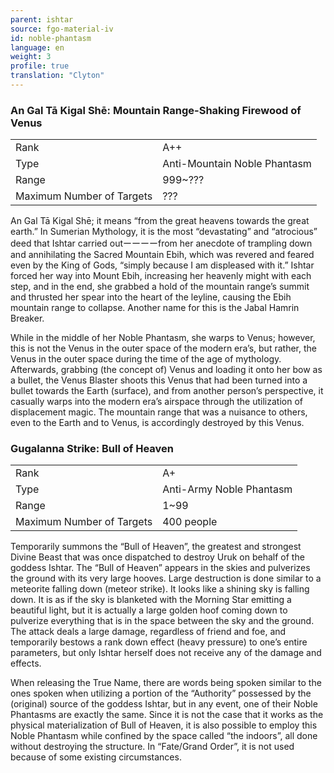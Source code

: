 ```yaml
---
parent: ishtar
source: fgo-material-iv
id: noble-phantasm
language: en
weight: 3
profile: true
translation: "Clyton"
---
```


### An Gal Tā Kigal Shē: Mountain Range-Shaking Firewood of Venus

<table>
  <tr><td>Rank</td><td>A++</td></tr>
  <tr><td>Type</td><td>Anti-Mountain Noble Phantasm</td></tr>
  <tr><td>Range</td><td>999~???</td></tr>
  <tr><td>Maximum Number of Targets</td><td>???</td></tr>
</table>

An Gal Tā Kigal Shē; it means “from the great heavens towards the great earth.” In Sumerian Mythology, it is the most “devastating” and “atrocious” deed that Ishtar carried outーーーーfrom her anecdote of trampling down and annihilating the Sacred Mountain Ebih, which was revered and feared even by the King of Gods, “simply because I am displeased with it.” Ishtar forced her way into Mount Ebih, increasing her heavenly might with each step, and in the end, she grabbed a hold of the mountain range’s summit and thrusted her spear into the heart of the leyline, causing the Ebih mountain range to collapse. Another name for this is the Jabal Hamrin Breaker.

While in the middle of her Noble Phantasm, she warps to Venus; however, this is not the Venus in the outer space of the modern era’s, but rather, the Venus in the outer space during the time of the age of mythology. Afterwards, grabbing (the concept of) Venus and loading it onto her bow as a bullet, the Venus Blaster shoots this Venus that had been turned into a bullet towards the Earth (surface), and from another person’s perspective, it casually warps into the modern era’s airspace through the utilization of displacement magic. The mountain range that was a nuisance to others, even to the Earth and to Venus, is accordingly destroyed by this Venus.

### Gugalanna Strike: Bull of Heaven

<table>
  <tr><td>Rank</td><td>A+</td></tr>
  <tr><td>Type</td><td>Anti-Army Noble Phantasm</td></tr>
  <tr><td>Range</td><td>1~99</td></tr>
  <tr><td>Maximum Number of Targets</td><td>400 people</td></tr>
</table>

Temporarily summons the “Bull of Heaven”, the greatest and strongest Divine Beast that was once dispatched to destroy Uruk on behalf of the goddess Ishtar. The “Bull of Heaven” appears in the skies and pulverizes the ground with its very large hooves. Large destruction is done similar to a meteorite falling down (meteor strike). It looks like a shining sky is falling down. It is as if the sky is blanketed with the Morning Star emitting a beautiful light, but it is actually a large golden hoof coming down to pulverize everything that is in the space between the sky and the ground. The attack deals a large damage, regardless of friend and foe, and temporarily bestows a rank down effect (heavy pressure) to one’s entire parameters, but only Ishtar herself does not receive any of the damage and effects.

When releasing the True Name, there are words being spoken similar to the ones spoken when utilizing a portion of the “Authority” possessed by the (original) source of the goddess Ishtar, but in any event, one of their Noble Phantasms are exactly the same. Since it is not the case that it works as the physical materialization of Bull of Heaven, it is also possible to employ this Noble Phantasm while confined by the space called “the indoors”, all done without destroying the structure. In “Fate/Grand Order”, it is not used because of some existing circumstances.
